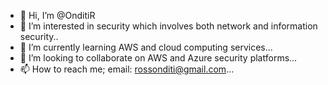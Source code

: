 - 👋 Hi, I’m @OnditiR
- 👀 I’m interested in security which involves both network and information security..
- 🌱 I’m currently learning AWS and cloud computing services...
- 💞️ I’m looking to collaborate on AWS and Azure security platforms...
- 📫 How to reach me; email: rossonditi@gmail.com...

<!---
OnditiR/OnditiR is a ✨ special ✨ repository because its `README.md` (this file) appears on your GitHub profile.
You can click the Preview link to take a look at your changes.
--->
